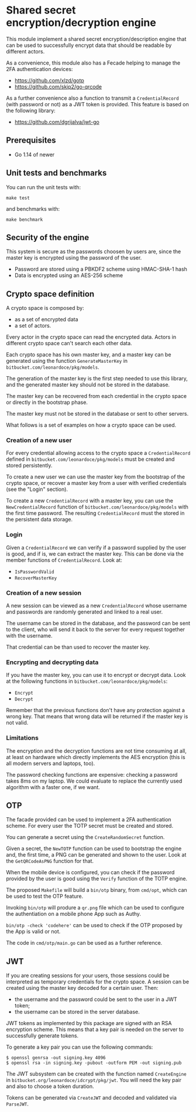 # Shared secret encryption/decryption engine

This module implement a shared secret encryption/description engine that can be
used to successfully encrypt data that should be readable by different actors.

As a convenience, this module also has a Fecade helping to manage the
2FA authentication devices:

- https://github.com/xlzd/gotp
- https://github.com/skip2/go-qrcode

As a further convenience also a function to transmit a `CredentialRecord` (with
password or not) as a JWT token is provided. This feature is based on the
following library:

- https://github.com/dgrijalva/jwt-go

## Prerequisites

- Go 1.14 of newer

## Unit tests and benchmarks

You can run the unit tests with:

```
make test
```

and benchmarks with:

```
make benchmark
```

## Security of the engine

This system is secure as the passwords choosen by users are, since the master
key is encrypted using the password of the user.

- Password are stored using a PBKDF2 scheme using HMAC-SHA-1 hash
- Data is encrypted using an AES-256 scheme

## Crypto space definition

A crypto space is composed by:

- as a set of encrypted data
- a set of actors.

Every actor in the crypto space can read the encrypted data. Actors in different
crypto space can't search each other data.

Each crypto space has his own master key, and a master key can be generated
using the function `GenerateMasterKey` in `bitbucket.com/leonardoce/pkg/models`.

The generation of the master key is the first step needed to use this library,
and the generated master key should not be stored in the database.

The master key can be recovered from each credential in the crypto space or
directly in the bootstrap phase.

The master key must not be stored in the database or sent to other servers.

What follows is a set of examples on how a crypto space can be used.

### Creation of a new user

For every credential allowing access to the crypto space a `CredentialRecord`
defined in `bitbucket.com/leonardoce/pkg/models` must be created and stored
persistently.

To create a new user we can use the master key from the bootstrap of the crypto
space, or recover a master key from a user with verified credentials (see the
"Login" section).

To create a new `CredentialRecord` with a master key, you can use the
`NewCredentialRecord` function of `bitbucket.com/leonardoce/pkg/models` with the
first time password. The resulting `CredentialRecord` must the stored in the
persistent data storage.

### Login

Given a `CredentialRecord` we can verify if a password supplied by the user is
good, and if is, we can extract the master key. This can be done via the member
functions of `CredentialRecord`. Look at:

- `IsPasswordValid`
- `RecoverMasterKey`

### Creation of a new session

A new session can be viewed as a new `CredentialRecord` whose username and
passwords are randomly generated and linked to a real user.

The username can be stored in the database, and the password can be sent to the
client, who will send it back to the server for every request together with the
username.

That credential can be than used to recover the master key.

### Encrypting and decrypting data

If you have the master key, you can use it to encrypt or decrypt data. Look at
the following functions in `bitbucket.com/leonardoce/pkg/models`:

- `Encrypt`
- `Decrypt`

Remember that the previous functions don't have any protection against a wrong
key. That means that wrong data will be returned if the master key is not valid.

### Limitations

The encryption and the decryption functions are not time consuming at all, at
least on hardware which directly implements the AES encryption (this is all
modern servers and laptops, too).

The password checking functions are expensive: checking a password takes 8ms on
my laptop. We could evaluate to replace the currently used algorithm with a
faster one, if we want.

## OTP

The facade provided can be used to implement a 2FA authentication scheme. For
every user the TOTP secret must be created and stored.

You can generate a secret using the `CreateRandomSecret` function.

Given a secret, the `NewTOTP` function can be used to bootstrap the engine and,
the first time, a PNG can be generated and shown to the user. Look at the
`GetQRCodeAsPNG` function for that.

When the mobile device is configured, you can check if the password provided by
the user is good using the `Verify` function of the TOTP engine.

The proposed `Makefile` will build a `bin/otp` binary, from `cmd/opt`, which can
be used to test the OTP feature.

Invoking `bin/otp` will produre a `qr.png` file which can be used to configure
the authentiation on a mobile phone App such as Authy.

`bin/otp -check 'codehere'` can be used to check if the OTP proposed by the App
is valid or not.

The code in `cmd/otp/main.go` can be used as a further reference.

## JWT

If you are creating sessions for your users, those sessions could be interpreted
as temporary credentials for the crypto space. A session can be created using
the master key decoded for a certain user. Then:

- the username and the password could be sent to the user in a JWT token;
- the username can be stored in the server database.

JWT tokens as implemented by this package are signed with an RSA encryption
scheme. This means that a key pair is needed on the server to successfully
generate tokens.

To generate a key pair you can use the following commands:

```
$ openssl genrsa -out signing.key 4096
$ openssl rsa -in signing.key -pubout -outform PEM -out signing.pub
```

The JWT subsystem can be created with the function named `CreateEngine` in
`bitbucket.org/leonardoce/idcrypt/pkg/jwt`. You will need the key pair and also
to choose a token duration.

Tokens can be generated via `CreateJWT` and decoded and validated via
`ParseJWT`.

